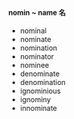 #### nomin ~ name 名

- nominal
- nominate
- nomination
- nominator
- nominee
- denominate
- denomination
- ignominious
- ignominy
- innominate